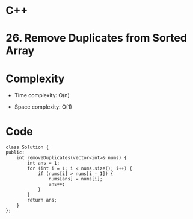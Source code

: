 # C++
# 26. Remove Duplicates from Sorted Array
# Complexity
- Time complexity: O(n)
<!-- Add your time complexity here, e.g. $$O(n)$$ -->

- Space complexity: O(1)
<!-- Add your space complexity here, e.g. $$O(n)$$ -->

# Code
```
class Solution {
public:
    int removeDuplicates(vector<int>& nums) {
        int ans = 1;
        for (int i = 1; i < nums.size(); i++) {
            if (nums[i] > nums[i - 1]) {
                nums[ans] = nums[i];
                ans++;
            }
        }
        return ans;
    }
};
```
